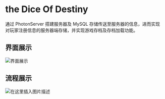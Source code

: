# the Dice Of Destiny
通过 PhotonServer 搭建服务器及 MySQL 存储传送至服务器的信息，进而实现对玩家注册信息的服务器端存储，并实现游戏存档及存档加载功能。

## 界面展示
![界面展示](https://img-blog.csdnimg.cn/20190214150201749.png?x-oss-process=image/watermark,type_ZmFuZ3poZW5naGVpdGk,shadow_10,text_aHR0cHM6Ly9ibG9nLmNzZG4ubmV0L21veXVjaGFvc2hlbmc=,size_16,color_FFFFFF,t_70)

## 流程展示
![在这里插入图片描述](https://img-blog.csdnimg.cn/20190119193650122.png?x-oss-process=image/watermark,type_ZmFuZ3poZW5naGVpdGk,shadow_10,text_aHR0cHM6Ly9ibG9nLmNzZG4ubmV0L21veXVjaGFvc2hlbmc=,size_16,color_FFFFFF,t_70)
